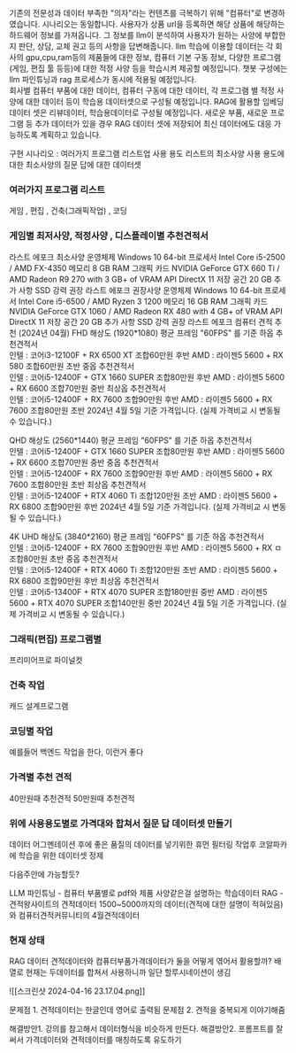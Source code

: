 
기존의 전문성과 데이터 부족한 "의자"라는 컨텐츠를 극복하기 위해 "컴퓨터"로 변경하였습니다. 시나리오는 동일합니다. 사용자가 상품 url을 등록하면 해당 상품에 해당하는 하드웨어 정보를 가져옵니다. 그 정보를 llm이 분석하여 사용자가 원하는 사양에 부합한지 판단, 상담, 교체 권고 등의 사항을 답변해줍니다. llm 학습에 이용할 데이터는 각 회사의 gpu,cpu,ram등의 제품들에 대한 정보, 컴퓨터 기본 구동 정보, 다양한 프로그램(게임, 편집 툴 등등)에 대한 적정 사양 등을 학습시켜 제공할 예정입니다. 챗봇 구성에는 llm 파인튜닝과 rag 프로세스가 동시에 적용될 예정입니다.  
회사별 컴퓨터 부품에 대한 데이터, 컴퓨터 구동에 대한 데이터, 각 프로그램 별 적정 사양에 대한 데이터 등이 학습용 데이터셋으로 구성될 예정입니다. RAG에 활용할 임베딩 데이터 셋은 리뷰데이터, 학습용데이터로 구성될 예정입니다. 새로운 부품, 새로운 프로그램 등 추가 데이터가 있을 경우 RAG 데이터 셋에 저장되어 최신 데이터에도 대응 가능하도록 계획하고 있습니다.

구현 시나리오 : 
여러가지 프로그램 리스트업 
사용 용도 리스트의 최소사양
사용 용도에 대한 최소사양의 질문 답에 대한 데이터셋


### 여러가지 프로그램 리스트
게임 , 편집 , 건축(그래픽작업) , 코딩

### 게임별 최저사양, 적정사양 , 디스플레이별 추천견적서 

라스트 에포크 최소사양
운영체제 Windows 10 64-bit
프로세서 Intel Core i5-2500 / AMD FX-4350
메모리 8 GB RAM
그래픽 카드 NVIDIA GeForce GTX 660 Ti / AMD Radeon R9 270 with 3 GB+ of VRAM
API DirectX 11
저장 공간 20 GB
추가 사항 SSD 강력 권장
라스트 에포크 권장사양
운영체제 Windows 10 64-bit
프로세서 Intel Core i5-6500 / AMD Ryzen 3 1200
메모리 16 GB RAM
그래픽 카드 NVIDIA GeForce GTX 1060 / AMD Radeon RX 480 with 4 GB+ of VRAM
API DirectX 11
저장 공간 20 GB
추가 사항 SSD 강력 권장
라스트 에포크 컴퓨터 견적 추천 (2024년 04월)
FHD 해상도 (1920*1080) 평균 프레임 "60FPS" 를 기준
하옵 추천견적서	
인텔 : 코어i3-12100F + RX 6500 XT 조합60만원 후반
AMD : 라이젠5 5600 + RX 580 조합60만원 초반
중옵 추천견적서	
인텔 : 코어i5-12400F + GTX 1660 SUPER 조합80만원 후반
AMD : 라이젠5 5600 + RX 6600 조합70만원 중반
최상옵 추천견적서	
인텔 : 코어i5-12400F + RX 7600 조합90만원 후반
AMD : 라이젠5 5600 + RX 7600 조합80만원 초반
2024년 4월 5일 기준 가격입니다. (실제 가격비교 시 변동될 수 있습니다.)

QHD 해상도 (2560*1440) 평균 프레임 "60FPS" 를 기준
하옵 추천견적서	
인텔 : 코어i5-12400F + GTX 1660 SUPER 조합80만원 후반
AMD : 라이젠5 5600 + RX 6600 조합70만원 중반
중옵 추천견적서	
인텔 : 코어i5-12400F + RX 7600 조합90만원 후반
AMD : 라이젠5 5600 + RX 7600 조합80만원 초반
최상옵 추천견적서	
인텔 : 코어i5-12400F + RTX 4060 Ti 조합120만원 초반
AMD : 라이젠5 5600 + RX 6800 조합90만원 후반
2024년 4월 5일 기준 가격입니다. (실제 가격비교 시 변동될 수 있습니다.)

4K UHD 해상도 (3840*2160) 평균 프레임 "60FPS" 를 기준
하옵 추천견적서	
인텔 : 코어i5-12400F + RX 7600 조합90만원 후반
AMD : 라이젠5 5600 + RX ㅁ 조합80만원 초반
중옵 추천견적서	
인텔 : 코어i5-12400F + RTX 4060 Ti 조합120만원 초반
AMD : 라이젠5 5600 + RX 6800 조합90만원 후반
최상옵 추천견적서	
인텔 : 코어i5-13400F + RTX 4070 SUPER 조합180만원 중반
AMD : 라이젠5 5600 + RTX 4070 SUPER 조합140만원 중반
2024년 4월 5일 기준 가격입니다. (실제 가격비교 시 변동될 수 있습니다.)




### 그래픽(편집) 프로그램별 
프리미어프로
파이널컷


### 건축 작업 
캐드
설계프로그램

### 코딩별 작업
예를들어 백엔드 작업을 한다, 이런거 좋다

### 가격별 추천 견적 
40만원때 추천견적
50만원때 추천견적


### 위에 사용용도별로 가격대와 합쳐서 질문 답 데이터셋 만들기



데이터 어그멘테이션 후에 
좋은 품질의 데이터를 넣기위한 휴먼 필터링 작업후
코알파카에 학습을 위한 데이터셋 정제

다음주안에 가능할듯?









LLM 파인튜닝 - 컴퓨터 부품별로 pdf와 제품 사양같은걸 설명하는 학습데이터 
RAG - 견적왕사이트의 견적데이터 1500~5000까지의 데이터(견적에 대한 설명이 적혀있음)와 컴퓨터견적커뮤니티의 4월견적데이터 




### 현재 상태

RAG 데이터 견적데이터와 컴퓨터부품가격데이터가 둘을 어떻게 엮어서 활용할까?
배열로 현재는 두데이터를 합쳐서 사용하니까 일단 할루시네이션이 생김

![[스크린샷 2024-04-16 23.17.04.png]]



문제점 1. 견적데이터는 한글인데 영어로 출력됨
문제점 2. 견적을 중복되게 이야기해줌

해결방안1.  강의를 참고해서 데이터형식을 비슷하게 만든다.
해결방안2.  프롬프트를 잘써서 가격데이터와 견적데이터를 매칭하도록 유도하기